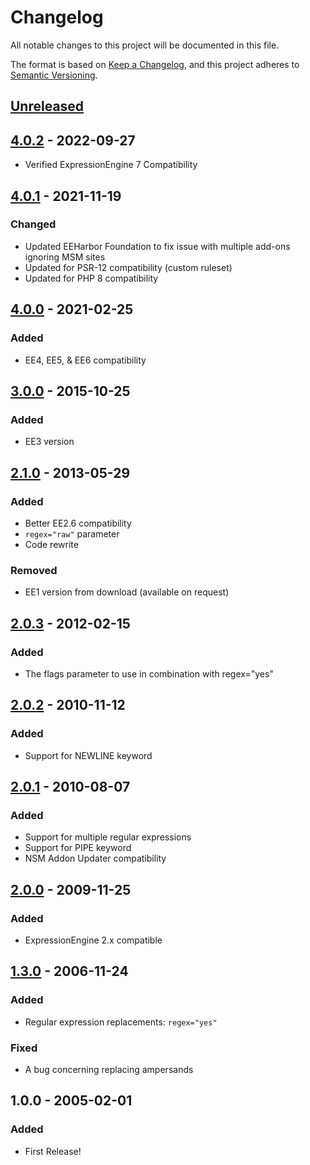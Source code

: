 # Changelog
All notable changes to this project will be documented in this file.

The format is based on [Keep a Changelog](https://keepachangelog.com/),
and this project adheres to [Semantic Versioning](https://semver.org/spec/v2.0.0.html).

## [Unreleased]

## [4.0.2] - 2022-09-27
- Verified ExpressionEngine 7 Compatibility

## [4.0.1] - 2021-11-19
### Changed
- Updated EEHarbor Foundation to fix issue with multiple add-ons ignoring MSM sites
- Updated for PSR-12 compatibility (custom ruleset)
- Updated for PHP 8 compatibility

## [4.0.0] - 2021-02-25
### Added
- EE4, EE5, & EE6 compatibility

## [3.0.0] - 2015-10-25
### Added
- EE3 version

## [2.1.0] - 2013-05-29
### Added
- Better EE2.6 compatibility
- `regex="raw"` parameter
- Code rewrite

### Removed
- EE1 version from download (available on request)

## [2.0.3] - 2012-02-15
### Added
- The flags parameter to use in combination with regex="yes"

## [2.0.2] - 2010-11-12
### Added
- Support for NEWLINE keyword

## [2.0.1] - 2010-08-07
### Added
- Support for multiple regular expressions
- Support for PIPE keyword
- NSM Addon Updater compatibility

## [2.0.0] - 2009-11-25
### Added
- ExpressionEngine 2.x compatible

## [1.3.0] - 2006-11-24
### Added
- Regular expression replacements: `regex="yes"`

### Fixed
- A bug concerning replacing ampersands

## 1.0.0 - 2005-02-01
### Added
- First Release!

[Unreleased]: https://github.com/packettide/wygwam/compare/v4.0.2...HEAD
[4.0.2]: https://github.com/packettide/wygwam/compare/v4.0.1...v4.0.2
[4.0.1]: https://github.com/packettide/wygwam/compare/v4.0.0...v4.0.1
[4.0.0]: https://github.com/packettide/wygwam/compare/v3.0.0...v4.0.0
[3.0.0]: https://github.com/packettide/wygwam/compare/v2.1.0...v3.0.0
[2.1.0]: https://github.com/packettide/wygwam/compare/v2.0.3...v2.1.0
[2.0.3]: https://github.com/packettide/wygwam/compare/v2.0.2...v2.0.3
[2.0.2]: https://github.com/packettide/wygwam/compare/v2.0.1...v2.0.2
[2.0.1]: https://github.com/packettide/wygwam/compare/v2.0.0...v2.0.1
[2.0.0]: https://github.com/packettide/wygwam/compare/v1.3.0...v2.0.0
[1.3.0]: https://github.com/packettide/wygwam/compare/v1.0.0...v1.3.0